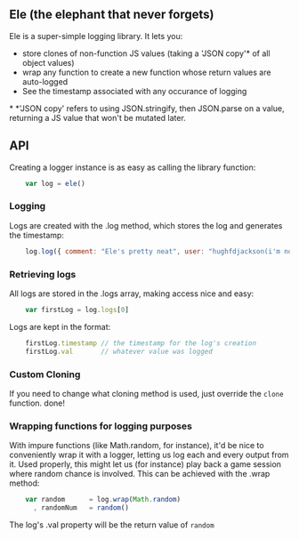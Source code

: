 ## Ele (the elephant that never forgets)

Ele is a super-simple logging library.  It lets you:

* store clones of non-function JS values (taking a 'JSON copy'\* of all object values)
* wrap any function to create a new function whose return values are auto-logged
* See the timestamp associated with any occurance of logging


\* *'JSON copy' refers to using JSON.stringify, then JSON.parse on a value, returning a JS value that won't be mutated later.

## API 

Creating a logger instance is as easy as calling the library function:

```javascript
    var log = ele()
```

### Logging 

Logs are created with the .log method, which stores the log and generates the timestamp:

```javascript
    log.log({ comment: "Ele's pretty neat", user: "hughfdjackson(i'm not biased)"})
```

### Retrieving logs

All logs are stored in the .logs array, making access nice and easy: 

```javascript
    var firstLog = log.logs[0]
```

Logs are kept in the format:

```javascript
    firstLog.timestamp // the timestamp for the log's creation
    firstLog.val       // whatever value was logged

```

### Custom Cloning

If you need to change what cloning method is used, just override the `clone` function.  done!

### Wrapping functions for logging purposes

With impure functions (like Math.random, for instance), it'd be nice to conveniently wrap it with a logger, letting us log each and every output from it.  Used properly, this might let us (for instance) play back a game session where random chance is involved.  This can be achieved with the .wrap method:

```javascript
    var random      = log.wrap(Math.random)
      , randomNum   = random()
```

The log's .val property will be the return value of `random`
